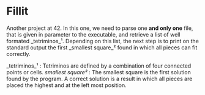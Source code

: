 # Fillit

Another project at 42. In this one, we need to parse one **and only one** file, that is given in parameter to the executable, and retrieve a list of well formated _tetriminos_¹. Depending on this list, the next step is to print on the standard output the first _smallest square_² found in which all pieces can fit correctly.

_tetriminos_¹ : Tetriminos are defined by a combination of four connected points or cells.
_smallest square²_ : The smallest square is the first solution found by the program. A correct solution is a result in which all pieces are placed the highest  and at the left most position.

